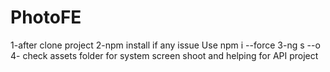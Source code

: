 # PhotoFE
1-after clone project
2-npm install if any issue Use npm i --force
3-ng s --o
4- check assets folder for system screen shoot and helping for API project
